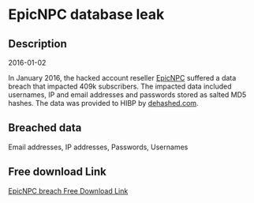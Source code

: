 # EpicNPC database leak

## Description

2016-01-02

In January 2016, the hacked account reseller <a href="https://www.epicnpc.com" target="_blank" rel="noopener">EpicNPC</a> suffered a data breach that impacted 409k subscribers. The impacted data included usernames, IP and email addresses and passwords stored as salted MD5 hashes. The data was provided to HIBP by <a href="https://dehashed.com/" target="_blank" rel="noopener">dehashed.com</a>.

## Breached data

Email addresses, IP addresses, Passwords, Usernames

## Free download Link

[EpicNPC breach Free Download Link](https://link-to.net/1229997/841.4213654373115/dynamic/?r=aHR0cHM6Ly93d3cubWVkaWFmaXJlLmNvbS92aWV3LzRENWZIcjJ4aWdYRWg5eC9lcGljbnBjLmNvbS9maWxl)